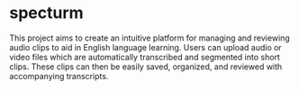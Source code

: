 # specturm
This project aims to create an intuitive platform for managing and reviewing audio clips to aid in English language learning. Users can upload audio or video files which are automatically transcribed and segmented into short clips. These clips can then be easily saved, organized, and reviewed with accompanying transcripts.
